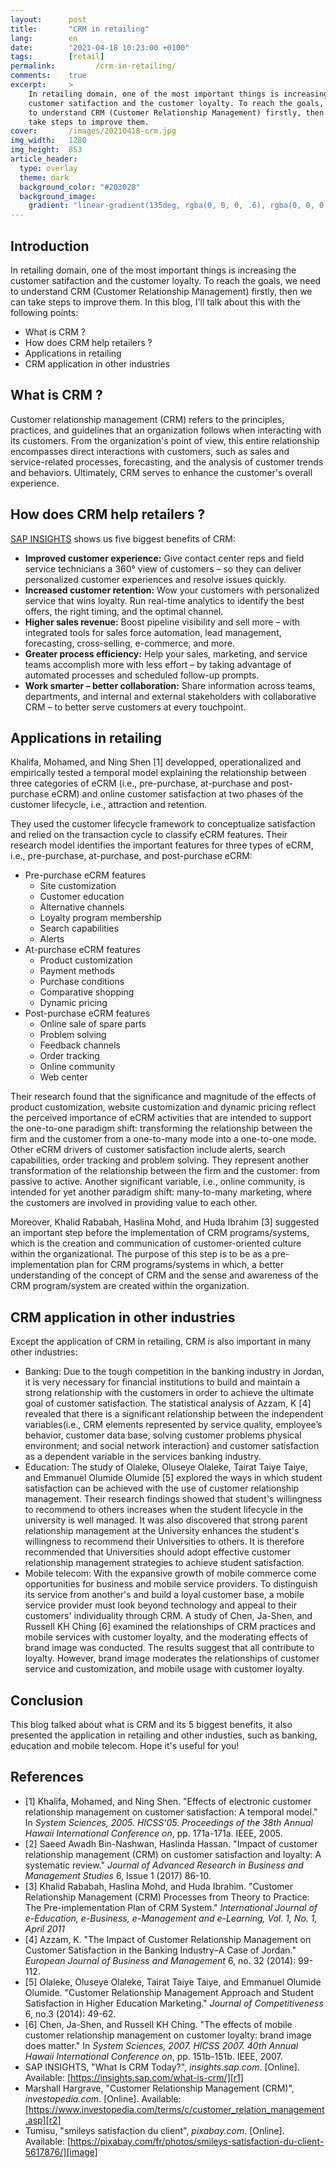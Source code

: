 ```yaml
---
layout:      post
title:       "CRM in retailing"
lang:        en
date:        "2021-04-18 10:23:00 +0100"
tags:        [retail]
permalink:         /crm-in-retailing/
comments:    true
excerpt:     >
    In retailing domain, one of the most important things is increasing the
    customer satifaction and the customer loyalty. To reach the goals, we need
    to understand CRM (Customer Relationship Management) firstly, then we can
    take steps to improve them.
cover:       /images/20210418-crm.jpg
img_width:   1280
img_height:  853
article_header:
  type: overlay
  theme: dark
  background_color: "#203028"
  background_image:
    gradient: "linear-gradient(135deg, rgba(0, 0, 0, .6), rgba(0, 0, 0, .4))"
---
```

## Introduction
In retailing domain, one of the most important things is increasing the customer
satifaction and the customer loyalty. To reach the goals, we need to understand
CRM (Customer Relationship Management) firstly, then we can take steps to
improve them. In this blog, I'll talk about this with the following points:
- What is CRM ?
- How does CRM help retailers ?
- Applications in retailing
- CRM application in other industries

## What is CRM ?
Customer relationship management (CRM) refers to the principles, practices, and
guidelines that an organization follows when interacting with its customers.
From the organization's point of view, this entire relationship encompasses
direct interactions with customers, such as sales and service-related processes,
forecasting, and the analysis of customer trends and behaviors. Ultimately, CRM
serves to enhance the customer's overall experience. 

## How does CRM help retailers ?
[SAP INSIGHTS][r1] shows us five biggest benefits of CRM:
- **Improved customer experience:** Give contact center reps and field service
technicians a 360° view of customers – so they can deliver personalized customer
experiences and resolve issues quickly.  
- **Increased customer retention:** Wow your customers with personalized service
that wins loyalty. Run real-time analytics to identify the best offers, the
right timing, and the optimal channel.
- **Higher sales revenue:** Boost pipeline visibility and sell more – with
integrated tools for sales force automation, lead management, forecasting,
cross-selling, e-commerce, and more.  
- **Greater process efficiency:** Help your sales, marketing, and service teams
accomplish more with less effort – by taking advantage of automated processes
and scheduled follow-up prompts.
- **Work smarter – better collaboration:** Share information across teams,
departments, and internal and external stakeholders with collaborative CRM – to
better serve customers at every touchpoint. 

## Applications in retailing
Khalifa, Mohamed, and Ning Shen [1] developped, operationalized and empirically
tested a temporal model explaining the relationship between three categories
of eCRM (i.e., pre-purchase, at-purchase and post-purchase eCRM) and online
customer satisfaction at two phases of the customer lifecycle, i.e., attraction
and retention.

They used the customer lifecycle framework to conceptualize satisfaction and
relied on the transaction cycle to classify eCRM features. Their research model
identifies the important features for three types of eCRM, i.e., pre-purchase,
at-purchase, and post-purchase eCRM:
- Pre-purchase eCRM features
  * Site customization
  * Customer education
  * Alternative channels
  * Loyalty program membership
  * Search capabilities
  * Alerts
- At-purchase eCRM features
  * Product customization
  * Payment methods
  * Purchase conditions
  * Comparative shopping
  * Dynamic pricing
- Post-purchase eCRM features
  * Online sale of spare parts
  * Problem solving
  * Feedback channels
  * Order tracking
  * Online community
  * Web center

Their research found that the significance and magnitude of the effects of
product customization, website customization and dynamic pricing reflect the
perceived importance of eCRM activities that are intended to support the
one-to-one paradigm shift: transforming the relationship between the firm and
the customer from a one-to-many mode into a one-to-one mode. Other eCRM drivers
of customer satisfaction include alerts, search capabilities, order tracking and
problem solving. They represent another transformation of the relationship
between the firm and the customer: from passive to active. Another significant
variable, i.e., online community, is intended for yet another paradigm shift:
many-to-many marketing, where the customers are involved in providing value to
each other. 

Moreover, Khalid Rababah, Haslina Mohd, and Huda Ibrahim [3] suggested an
important step before the implementation of CRM programs/systems, which is the
creation and communication of customer-oriented culture within the
organizational. The purpose of this step is to be as a pre-implementation plan
for CRM programs/systems in which, a better understanding of the concept of CRM
and the sense and awareness of the CRM program/system are created within the
organization.

## CRM application in other industries
Except the application of CRM in retailing, CRM is also important in many other
industries:
- Banking: Due to the tough competition in the banking industry in Jordan, it is
very necessary for financial institutions to build and maintain a strong
relationship with the customers in order to achieve the ultimate goal of
customer satisfaction. The statistical analysis of Azzam, K [4] revealed that
there is a significant relationship between the independent variables(i.e., CRM
elements represented by service quality, employee’s behavior, customer data
base, solving customer problems physical environment; and social network
interaction) and customer satisfaction as a dependent variable in the services
banking industry.
- Education: The study of Olaleke, Oluseye Olaleke, Tairat Taiye Taiye, and
Emmanuel Olumide Olumide [5] explored the ways in which student satisfaction can
be achieved with the use of customer relationship management. Their research
findings showed that student's willingness to recommend to others increases when
the student lifecycle in the university is well managed. It was also discovered
that strong parent relationship management at the University enhances the
student's  willingness to recommend their Universities to others. It is
therefore recommended that Universities should adopt effective customer
relationship management strategies to achieve student satisfaction.
- Mobile telecom: With the expansive growth of mobile commerce come
opportunities for business and mobile service providers. To distinguish its
service from another's and build a loyal customer base, a mobile service
provider must look beyond technology and appeal to their customers'
individuality through CRM. A study of Chen, Ja-Shen, and Russell KH Ching [6]
examined the relationships of CRM practices and mobile services with customer
loyalty, and the moderating effects of brand image was conducted. The results
suggest that all contribute to loyalty. However, brand image moderates the
relationships of customer service and customization, and mobile usage with
customer loyalty.

## Conclusion
This blog talked about what is CRM and its 5 biggest benefits, it also presented
the application in retailing and other industies, such as banking, education and
mobile telecom. Hope it's useful for you!

## References
- [1] Khalifa, Mohamed, and Ning Shen. "Effects of electronic customer
relationship management on customer satisfaction: A temporal model." In
_System Sciences, 2005. HICSS'05. Proceedings of the 38th Annual Hawaii International Conference on_,
pp. 171a-171a. IEEE, 2005.
- [2] Saeed Awadh Bin-Nashwan, Haslinda Hassan. "Impact of customer relationship
management (CRM) on customer satisfaction and loyalty: A systematic review."
_Journal of Advanced Research in Business and Management Studies_ 6, Issue 1 (2017) 86-10.
- [3] Khalid Rababah, Haslina Mohd, and Huda Ibrahim. "Customer Relationship
Management (CRM) Processes from Theory to Practice: The Pre-implementation Plan
of CRM System."
_International Journal of e-Education, e-Business, e-Management and e-Learning, Vol. 1, No. 1, April 2011_
- [4] Azzam, K. "The Impact of Customer Relationship Management on Customer
Satisfaction in the Banking Industry–A Case of Jordan."
_European Journal of Business and Management_ 6, no. 32 (2014): 99-112.
- [5] Olaleke, Oluseye Olaleke, Tairat Taiye Taiye, and Emmanuel Olumide Olumide.
"Customer Relationship Management Approach and Student Satisfaction in Higher
Education Marketing." _Journal of Competitiveness_ 6, no.3 (2014): 49-62. 
- [6] Chen, Ja-Shen, and Russell KH Ching. "The effects of mobile customer
relationship management on customer loyalty: brand image does matter." In
_System Sciences, 2007. HICSS 2007. 40th Annual Hawaii International Conference on_,
pp. 151b-151b. IEEE, 2007. 
- SAP INSIGHTS, "What Is CRM Today?", _insights.sap.com_. [Online]. Available: [https://insights.sap.com/what-is-crm/][r1]
- Marshall Hargrave, "Customer Relationship Management (CRM)", _investopedia.com_. [Online]. Available: [https://www.investopedia.com/terms/c/customer_relation_management.asp][r2]
- Tumisu, "smileys satisfaction du client", _pixabay.com_. [Online]. Available: [https://pixabay.com/fr/photos/smileys-satisfaction-du-client-5617876/][image]

[r1]: https://insights.sap.com/what-is-crm/
[r2]: https://www.investopedia.com/terms/c/customer_relation_management.asp
[image]: https://pixabay.com/fr/photos/smileys-satisfaction-du-client-5617876/
